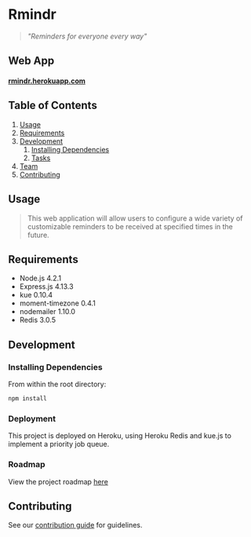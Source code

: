 # Rmindr

> *"Reminders for everyone every way"*

## Web App
#### [rmindr.herokuapp.com](http://rmindr.herokuapp.com)

## Table of Contents

1. [Usage](#Usage)
1. [Requirements](#requirements)
1. [Development](#development)
    1. [Installing Dependencies](#installing-dependencies)
    1. [Tasks](#tasks)
1. [Team](#team)
1. [Contributing](#contributing)

## Usage

> This web application will allow users to configure a wide variety of customizable reminders to be received at specified times in the future.

## Requirements

- Node.js 4.2.1
- Express.js 4.13.3
- kue 0.10.4
- moment-timezone 0.4.1
- nodemailer 1.10.0
- Redis 3.0.5

## Development

### Installing Dependencies

From within the root directory:

```sh
npm install
```

### Deployment

This project is deployed on Heroku, using Heroku Redis and kue.js to implement a priority job queue.

### Roadmap

View the project roadmap [here](https://github.com/dougshamoo/rmindr/issues)


## Contributing

See our [contribution guide](CONTRIBUTING.md) for guidelines.